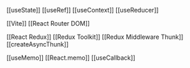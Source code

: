[[useState]]
[[useRef]]
[[useContext]]
[[useReducer]]

[[Vite]]
[[React Router DOM]]

[[React Redux]]
[[Redux Toolkit]]
[[Redux Middleware Thunk]]
[[createAsyncThunk]]

[[useMemo]]
[[React.memo]]
[[useCallback]]